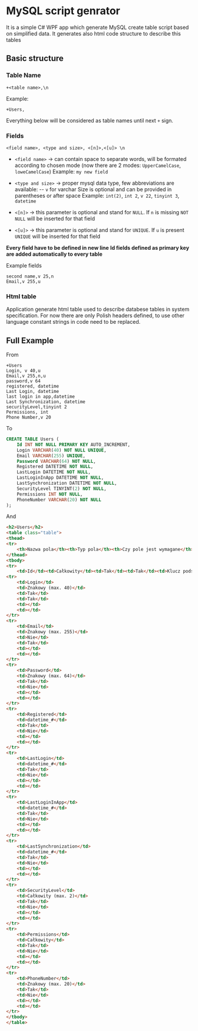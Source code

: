 # MySQL script genrator

It is a simple C# WPF app which generate MySQL create table script based on simplified data. It generates also html code structure to describe this tables 

## Basic structure

### Table Name
```
+<table name>,\n
```
Example:
```
+Users,
```
Everything below will be considered as table names until next `+` sign.

### Fields
```
<field name>, <type and size>, <[n]>,<[u]> \n
```
  * `<field name>` -> can contain space to separate words, will be formated according to chosen mode (now there are 2 modes: `UpperCamelCase`, `loweCamelCase`)
  Example: `my new field`
  

  * `<type and size>` -> proper mysql data type, few abbreviations are available: 
    -- `v` for varchar
    Size is optional and can be provided in parentheses or after space
    Example: `int(2)`, `int 2`, `v 22`, `tinyint 3`, `datetime` 

 * `<[n]>` -> this parameter is optional and stand for `NULL`. If `n` is missing `NOT NULL` will be inserted for that field

 * `<[u]>` -> this parameter is optional and stand for `UNIQUE`. If `u` is present `UNIQUE` will be inserted for that field

__Every field have to be defined in new line__
__Id fields defined as primary key are added automatically to every table__

Example fields
```
second name,v 25,n 
Email,v 255,u
```


### Html table

Application generate html table used to describe databese tables in system specification.
For now there are only Polish headers defined, to use other language constant strings in code need to be replaced.

## Full Example 
From
``` 
+Users 
Login, v 40,u 
Email,v 255,n,u 
password,v 64 
registered, datetime 
Last Login, datetime 
last login in app,datetime 
Last Synchronization, datetime 
securityLevel,tinyint 2 
Permissions, int 
Phone Number,v 20 
```
To
``` sql
CREATE TABLE Users (
    Id INT NOT NULL PRIMARY KEY AUTO_INCREMENT,
    Login VARCHAR(40) NOT NULL UNIQUE,
    Email VARCHAR(255) UNIQUE,
    Password VARCHAR(64) NOT NULL,
    Registered DATETIME NOT NULL,
    LastLogin DATETIME NOT NULL,
    LastLoginInApp DATETIME NOT NULL,
    LastSynchronization DATETIME NOT NULL,
    SecurityLevel TINYINT(2) NOT NULL,
    Permissions INT NOT NULL,
    PhoneNumber VARCHAR(20) NOT NULL
);
```
And
```html
<h2>Users</h2>
<table class="table">
<thead>
<tr>
    <th>Nazwa pola</th><th>Typ pola</th><th>Czy pole jest wymagane</th><th>Czy wartość jest unikatowa</th><th>Pozostałe atrybuty</th><th>Opis</th></tr>
</thead>
<tbody>
<tr>
    <td>Id</td><td>Całkowity</td><td>Tak</td><td>Tak</td><td>Klucz podstawowy, automatyczna inkrementacja</td><td>Wewnętrzny identyfikator</td></tr>
<tr>
    <td>Login</td>
    <td>Znakowy (max. 40)</td>
    <td>Tak</td>
    <td>Tak</td>
    <td></td>
    <td></td>
</tr>
<tr>
    <td>Email</td>
    <td>Znakowy (max. 255)</td>
    <td>Nie</td>
    <td>Tak</td>
    <td></td>
    <td></td>
</tr>
<tr>
    <td>Password</td>
    <td>Znakowy (max. 64)</td>
    <td>Tak</td>
    <td>Nie</td>
    <td></td>
    <td></td>
</tr>
<tr>
    <td>Registered</td>
    <td>datetime_#</td>
    <td>Tak</td>
    <td>Nie</td>
    <td></td>
    <td></td>
</tr>
<tr>
    <td>LastLogin</td>
    <td>datetime_#</td>
    <td>Tak</td>
    <td>Nie</td>
    <td></td>
    <td></td>
</tr>
<tr>
    <td>LastLoginInApp</td>
    <td>datetime_#</td>
    <td>Tak</td>
    <td>Nie</td>
    <td></td>
    <td></td>
</tr>
<tr>
    <td>LastSynchronization</td>
    <td>datetime_#</td>
    <td>Tak</td>
    <td>Nie</td>
    <td></td>
    <td></td>
</tr>
<tr>
    <td>SecurityLevel</td>
    <td>Całkowity (max. 2)</td>
    <td>Tak</td>
    <td>Nie</td>
    <td></td>
    <td></td>
</tr>
<tr>
    <td>Permissions</td>
    <td>Całkowity</td>
    <td>Tak</td>
    <td>Nie</td>
    <td></td>
    <td></td>
</tr>
<tr>
    <td>PhoneNumber</td>
    <td>Znakowy (max. 20)</td>
    <td>Tak</td>
    <td>Nie</td>
    <td></td>
    <td></td>
</tr>
</tbody>
</table>
```
